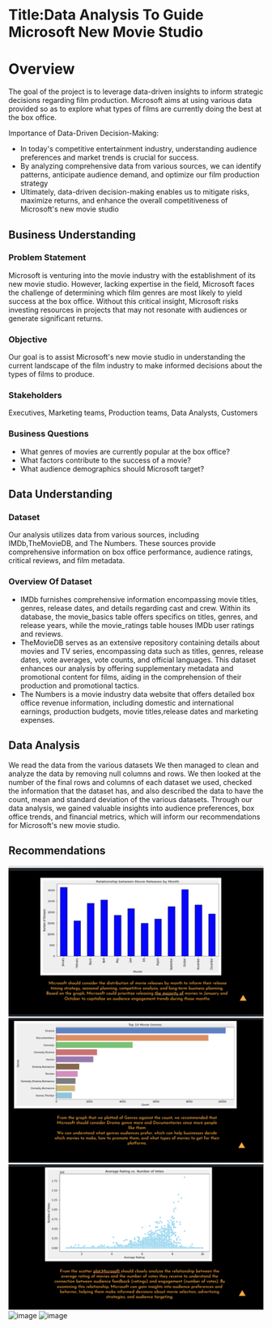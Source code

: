 # Title:Data Analysis To Guide Microsoft New Movie Studio

# Overview
The  goal of the project is to leverage data-driven insights to inform strategic decisions regarding film production.
Microsoft aims at using various data provided so as to  explore what types of films are currently doing the best at the box office. 

Importance of Data-Driven Decision-Making:

* In today's competitive entertainment industry, understanding audience preferences and market trends is crucial for success.
* By analyzing comprehensive data from various sources, we can identify patterns, anticipate audience demand, and optimize our film production strategy
* Ultimately, data-driven decision-making enables us to mitigate risks, maximize returns, and enhance the overall competitiveness of Microsoft's new movie studio

## Business Understanding
### Problem Statement
Microsoft is venturing into the movie industry with the establishment of its new movie studio.
However, lacking expertise in the field, Microsoft faces the challenge of determining which film genres are most likely to yield success at the box office.
Without this critical insight, Microsoft risks investing resources in projects that may not resonate with audiences or generate significant returns.
### Objective
Our  goal is to assist Microsoft's new movie studio in understanding the current landscape of the film industry to make informed decisions about the types of films to produce.
### Stakeholders
Executives, Marketing teams, Production teams, Data Analysts, Customers
### Business Questions
* What genres of movies are currently popular at the box office?
* What factors contribute to the success of a movie?
* What audience demographics should Microsoft target?

## Data Understanding
### Dataset
Our analysis utilizes data from various sources, including IMDb,TheMovieDB, and The Numbers. These sources provide comprehensive information on box office performance, audience ratings, critical reviews, and film metadata.
### Overview Of Dataset
* IMDb furnishes comprehensive information encompassing movie titles, genres, release dates, and details regarding cast and crew. Within its database, the movie_basics table offers specifics on titles, genres, and release years, while the movie_ratings table houses IMDb user ratings and reviews.
* TheMovieDB serves as an extensive repository containing details about movies and TV series, encompassing data such as titles, genres, release dates, vote averages, vote counts, and official languages. This dataset enhances our analysis by offering supplementary metadata and promotional content for films, aiding in the comprehension of their production and promotional tactics.
* The Numbers is a movie industry data website that offers detailed box office revenue information, including domestic and international earnings, production budgets, movie titles,release dates and marketing expenses.

## Data Analysis
We read the data from the various datasets
We then managed to clean and analyze the data by removing null columns and rows.
We then looked at the number of the final rows and columns of each dataset we used, checked the information that the dataset has, and also described the data to have the count, mean and standard deviation of the various datasets.
Through our data analysis, we gained valuable insights into audience preferences, box office trends, and financial metrics, which will inform our recommendations for Microsoft's new movie studio.

## Recommendations
![image](https://github.com/Harry-Atulah/dsc-phase-1-project-v2-4/blob/master/Recomendation1.png)
![image](https://github.com/Harry-Atulah/dsc-phase-1-project-v2-4/blob/master/Recommendation2.png)
![image](https://github.com/Harry-Atulah/dsc-phase-1-project-v2-4/blob/master/Recommendation3.png)
![image](https://github.com/Harry-Atulah/dsc-phase-1-project-v2-4/blob/master/Recomendation4.png)
![image](https://github.com/Harry-Atulah/dsc-phase-1-project-v2-4/blob/master/Recomendation5.png)




